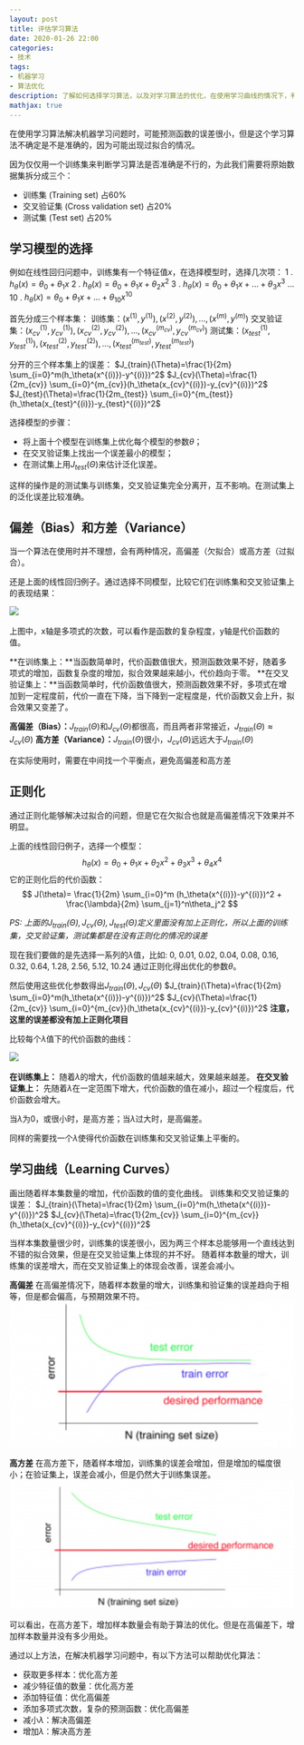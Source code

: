 ```yaml
---
layout: post
title: 评估学习算法
date: 2020-01-26 22:00
categories:
- 技术
tags:
- 机器学习
- 算法优化
description: 了解如何选择学习算法，以及对学习算法的优化，在使用学习曲线的情况下，判断高偏差和高方差，以及对其的解决办法。
mathjax: true
---
```


在使用学习算法解决机器学习问题时，可能预测函数的误差很小，但是这个学习算法不确定是不是准确的，因为可能出现过拟合的情况。

因为仅仅用一个训练集来判断学习算法是否准确是不行的，为此我们需要将原始数据集拆分成三个：
- 训练集 (Training set) 占60%
- 交叉验证集 (Cross validation set) 占20%
- 测试集 (Test set) 占20%

## 学习模型的选择

例如在线性回归问题中，训练集有一个特征值$x$，在选择模型时，选择几次项：
1 .  $h_\theta(x)=\theta_0+\theta_1x$
2 .  $h_\theta(x)=\theta_0+\theta_1x+\theta_2x^2$
3 .  $h_\theta(x)=\theta_0+\theta_1x+...+\theta_3x^3$
...
10 . $h_\theta(x)=\theta_0+\theta_1x+...+\theta_{10}x^{10}$

首先分成三个样本集：
训练集：$(x^{(1)},y^{(1)}), (x^{(2)},y^{(2)}), ..., (x^{(m)},y^{(m)})$
交叉验证集：$(x_{cv}^{(1)},y_{cv}^{(1)}), (x_{cv}^{(2)},y_{cv}^{(2)}), ..., (x_{cv}^{(m_{cv})},y_{cv}^{(m_{cv})})$
测试集：$(x_{test}^{(1)},y_{test}^{(1)}), (x_{test}^{(2)},y_{test}^{(2)}), ..., (x_{test}^{(m_{test})},y_{test}^{(m_{test})})$

分开的三个样本集上的误差：
$J_{train}(\Theta)=\frac{1}{2m} \sum_{i=0}^m(h_\theta(x^{(i)})-y^{(i)})^2$
$J_{cv}(\Theta)=\frac{1}{2m_{cv}} \sum_{i=0}^{m_{cv}}(h_\theta(x_{cv}^{(i)})-y_{cv}^{(i)})^2$
$J_{test}(\Theta)=\frac{1}{2m_{test}} \sum_{i=0}^{m_{test}}(h_\theta(x_{test}^{(i)})-y_{test}^{(i)})^2$

选择模型的步骤：

- 将上面十个模型在训练集上优化每个模型的参数$\theta$；
- 在交叉验证集上找出一个误差最小的模型；
- 在测试集上用$J_{test}(\Theta)$来估计泛化误差。

这样的操作是的测试集与训练集，交叉验证集完全分离开，互不影响。在测试集上的泛化误差比较准确。


## 偏差（Bias）和方差（Variance）

当一个算法在使用时并不理想，会有两种情况，高偏差（欠拟合）或高方差（过拟合）。

还是上面的线性回归例子。通过选择不同模型，比较它们在训练集和交叉验证集上的表现结果：

![][1]

上图中，x轴是多项式的次数，可以看作是函数的复杂程度，y轴是代价函数的值。

**在训练集上：**当函数简单时，代价函数值很大，预测函数效果不好，随着多项式的增加，函数复杂度的增加，拟合效果越来越小，代价趋向于零。
**在交叉验证集上：**当函数简单时，代价函数值很大，预测函数效果不好，多项式在增加到一定程度前，代价一直在下降，当下降到一定程度是，代价函数又会上升，拟合效果又变差了。

**高偏差（Bias）：**$J_{train}(\Theta)$和$J_{cv}(\Theta)$都很高，而且两者非常接近，$J_{train}(\Theta)\approx J_{cv}(\Theta)$
**高方差（Variance）：**$J_{train}(\Theta)$很小，$J_{cv}(\Theta)$远远大于$J_{train}(\Theta)$

在实际使用时，需要在中间找一个平衡点，避免高偏差和高方差


## 正则化

通过正则化能够解决过拟合的问题，但是它在欠拟合也就是高偏差情况下效果并不明显。

上面的线性回归例子，选择一个模型：
$$h_\theta(x)=\theta_0+\theta_1x+\theta_2x^2+\theta_3x^3+\theta_4x^4$$
它的正则化后的代价函数：
$$ J(\theta)= \frac{1}{2m} \sum_{i=0}^m (h_\theta(x^{(i)})-y^{(i)})^2 + \frac{\lambda}{2m} \sum_{j=1}^n\theta_j^2 $$

*PS: 上面的$J_{train}(\Theta),J_{cv}(\Theta),J_{test}(\Theta)$定义里面没有加上正则化，所以上面的训练集，交叉验证集，测试集都是在没有正则化的情况的误差*

现在我们要做的是先选择一系列的$\lambda$值，比如:
0, 0.01, 0.02, 0.04, 0.08, 0.16, 0.32, 0.64, 1.28, 2.56, 5.12, 10.24
通过正则化得出优化的参数$\theta$。

然后使用这些优化参数得出$J_{train}(\Theta),J_{cv}(\Theta)$
$J_{train}(\Theta)=\frac{1}{2m} \sum_{i=0}^m(h_\theta(x^{(i)})-y^{(i)})^2$
$J_{cv}(\Theta)=\frac{1}{2m_{cv}} \sum_{i=0}^{m_{cv}}(h_\theta(x_{cv}^{(i)})-y_{cv}^{(i)})^2$
**注意，这里的误差都没有加上正则化项目**

比较每个$\lambda$值下的代价函数的曲线：

![][2]

**在训练集上：** 随着$\lambda$的增大，代价函数的值越来越大，效果越来越差。
**在交叉验证集上：** 先随着$\lambda$在一定范围下增大，代价函数的值在减小，超过一个程度后，代价函数会增大。

当$\lambda$为0，或很小时，是高方差；当$\lambda$过大时，是高偏差。

同样的需要找一个$\lambda$使得代价函数在训练集和交叉验证集上平衡的。

## 学习曲线（Learning Curves）

画出随着样本集数量的增加，代价函数的值的变化曲线。
训练集和交叉验证集的误差：
$J_{train}(\Theta)=\frac{1}{2m} \sum_{i=0}^m(h_\theta(x^{(i)})-y^{(i)})^2$
$J_{cv}(\Theta)=\frac{1}{2m_{cv}} \sum_{i=0}^{m_{cv}}(h_\theta(x_{cv}^{(i)})-y_{cv}^{(i)})^2$

当样本集数量很少时，训练集的误差很小，因为两三个样本总能够用一个直线达到不错的拟合效果，但是在交叉验证集上体现的并不好。
随着样本数量的增大，训练集的误差增大，而在交叉验证集上的体现会改善，误差会减小。

**高偏差**
在高偏差情况下，随着样本数量的增大，训练集和验证集的误差趋向于相等，但是都会偏高，与预期效果不符。
![高偏差学习曲线][3]

**高方差**
在高方差下，随着样本增加，训练集的误差会增加，但是增加的幅度很小；在验证集上，误差会减小，但是仍然大于训练集误差。
![高方差学习曲线][4]

可以看出，在高方差下，增加样本数量会有助于算法的优化。但是在高偏差下，增加样本数量并没有多少用处。

通过以上方法，在解决机器学习问题中，有以下方法可以帮助优化算法：
- 获取更多样本：优化高方差
- 减少特征值的数量：优化高方差
- 添加特征值：优化高偏差
- 添加多项式次数，复杂的预测函数：优化高偏差
- 减小$\lambda$：解决高偏差
- 增加$\lambda$：解决高方差


[1]: /images/ml_19.jpg
[2]: /images/ml_20.jpg
[3]: /images/ml_21.jpg
[4]: /images/ml_22.jpg

